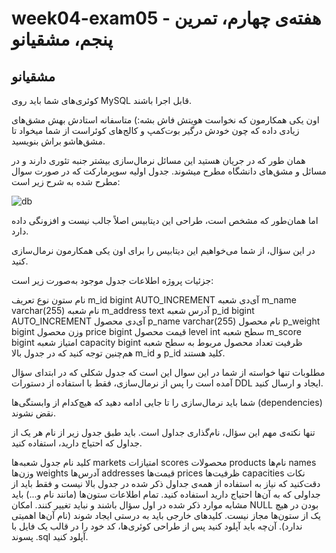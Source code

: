 # week04-exam05 - هفته‌ی چهارم، تمرین پنجم، مشقیانو
## مشقیانو

کوئری‌های شما باید روی MySQL قابل اجرا باشند.

اون یکی همکارمون که نخواست هویتش فاش بشه:) متاسفانه استادش بهش مشق‌های زیادی داده که چون خودش درگیر بوت‌کمپ و کالج‌های کوئراست از شما میخواد تا مشق‌هاشو براش بنویسید.

همان طور که در جریان هستید این مسائل نرمال‌سازی بیشتر جنبه تئوری دارند و در مسائل و مشق‌های دانشگاه مطرح میشوند. جدول اولیه سوپرمارکت که در صورت سوال مطرح شده به شرح زیر است:

![db](https://quera.ir/qbox/view/qDnGMwpFVZ/db.png)


اما همان‌طور که مشخص است، طراحی این دیتابیس اصلاً جالب نیست و افزونگی داده دارد.

در این سؤال، از شما می‌خواهیم این دیتابیس را برای اون یکی همکارمون نرمال‌سازی کنید.

جزئیات پروژه
اطلاعات جدول موجود به‌صورت زیر است:

نام ستون	نوع	تعریف
m_id	bigint AUTO_INCREMENT	آی‌دی شعبه
m_name	varchar(255)	نام شعبه
m_address	text	آدرس شعبه
p_id	bigint AUTO_INCREMENT	آی‌دی محصول
p_name	varchar(255)	نام محصول
p_weight	bigint	وزن محصول
price	bigint	قیمت محصول
level	int	سطح شعبه
m_score	bigint	امتیاز شعبه
capacity	bigint	ظرفیت تعداد محصول مربوط به سطح شعبه
هم‌چنین توجه کنید که در جدول بالا m_id و p_id کلید هستند.

مطلوبات
تنها خواسته از شما در این سوال این است که جدول شکلی که در ابتدای سؤال آمده است را پس از نرمال‌سازی، فقط با استفاده از دستورات DDL ایجاد و ارسال کنید.

شما باید نرمال‌سازی را تا جایی ادامه دهید که هیچ‌کدام از وابستگی‌ها (dependencies) نقض نشوند.

تنها نکته‌ی مهم این سؤال، نام‌گذاری جداول است. باید طبق جدول زیر از نام هر یک از جداول که احتیاج دارید، استفاده کنید.

کلید	نام جدول
شعبه‌ها	markets
امتیازات	scores
محصولات	products
نام‌ها	names
وزن‌ها	weights
آدرس‌ها	addresses
قیمت‌ها	prices
ظرفیت‌ها	capacities
نکات
دقت‌کنید که نیاز به استفاده از همه‌ی جداول ذکر شده در جدول بالا نیست و فقط باید از جداولی که به آن‌ها احتیاج دارید استفاده کنید.
تمام اطلاعات ستون‌ها (مانند نام و...) باید مشابه موارد ذکر شده در اول سؤال باشند و نباید تغییر کنند.
امکان NULL بودن در هیچ یک از ستون‌ها مجاز نیست.
کلیدهای خارجی باید به درستی ایجاد شوند (نام آن‌ها اهمیتی ندارد).
آن‌چه باید آپلود کنید
پس از طراحی کوئری‌ها، کد خود را در قالب یک فایل با پسوند .sql آپلود کنید.
